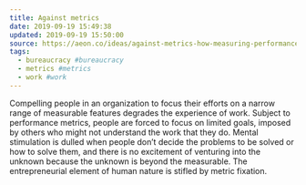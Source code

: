 ```yaml
---
title: Against metrics
date: 2019-09-19 15:49:38
updated: 2019-09-19 15:50:00
source: https://aeon.co/ideas/against-metrics-how-measuring-performance-by-numbers-backfires
tags:
  - bureaucracy #bureaucracy
  - metrics #metrics
  - work #work
---
```

Compelling people in an organization to focus their efforts on a narrow range of measurable features degrades the experience of work. Subject to performance metrics, people are forced to focus on limited goals, imposed by others who might not understand the work that they do. Mental stimulation is dulled when people don’t decide the problems to be solved or how to solve them, and there is no excitement of venturing into the unknown because the unknown is beyond the measurable. The entrepreneurial element of human nature is stifled by metric fixation.